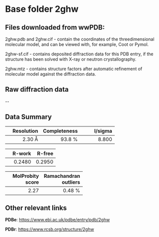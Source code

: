 # Base folder 2ghw

## Files downloaded from wwPDB:

2ghw.pdb and 2ghw.cif - contain the coordinates of the threedimensional molecular model, and can be viewed with, for example, Coot or Pymol.

2ghw-sf.cif - contains deposited diffraction data for this PDB entry, if the structure has been solved with X-ray or neutron crystallography.

2ghw.mtz - contains structure factors after automatic refinement of molecular model against the diffraction data.

## Raw diffraction data

--<br> 

## Data Summary
|   | Resolution | Completeness| I/sigma |
|---|-------------:|----------------:|--------------:|
|   |2.30 Å|93.8  %|<img width=50/>8.800|

|   | **R-work**| **R-free**   
|---|-------------:|----------------:|           
||0.2480|0.2950|

|   |**MolProbity<br>score**| **Ramachandran<br>outliers** 
|---|-------------:|----------------:|
||2.27|0.48 %|

## Other relevant links 
**PDBe**:  https://www.ebi.ac.uk/pdbe/entry/pdb/2ghw
 
**PDBr**: https://www.rcsb.org/structure/2ghw 

